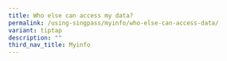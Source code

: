 ```yaml
---
title: Who else can access my data?
permalink: /using-singpass/myinfo/who-else-can-access-data/
variant: tiptap
description: ""
third_nav_title: Myinfo
---
```

